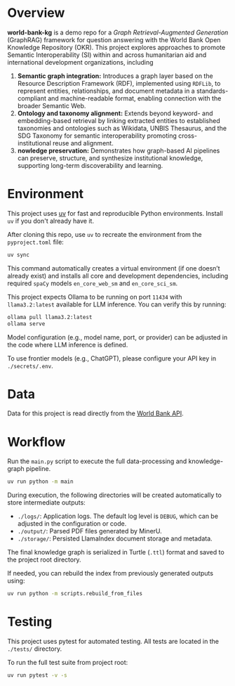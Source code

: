 # Overview
**world-bank-kg** is a demo repo for a *Graph Retrieval-Augmented Generation* (GraphRAG) framework for question answering with the World Bank Open Knowledge Repository (OKR). This project explores approaches to promote Semantic Interoperability (SI) within and across humanitarian aid and international development organizations, including 
1. **Semantic graph integration:** Introduces a graph layer based on the Resource Description Framework (RDF), implemented using `RDFLib`, to represent entities, relationships, and document metadata in a standards-compliant and machine-readable format, enabling connection with the broader Semantic Web.
2. **Ontology and taxonomy alignment:** Extends beyond keyword- and embedding-based retrieval by linking extracted entities to established taxonomies and ontologies such as Wikidata, UNBIS Thesaurus, and the SDG Taxonomy for semantic interoperability promoting cross-institutional reuse and alignment.
3. **nowledge preservation:** Demonstrates how graph-based AI pipelines can preserve, structure, and synthesize institutional knowledge, supporting long-term discoverability and learning.

# Environment
This project uses [uv](https://docs.astral.sh/uv/) for fast and reproducible Python environments. Install `uv` if you don't already have it.

After cloning this repo, use `uv` to recreate the environment from the `pyproject.toml` file:

```bash
uv sync
```

This command automatically creates a virtual environment (if one doesn’t already exist) and installs all core and development dependencies, including required `spaCy` models `en_core_web_sm` and `en_core_sci_sm`.

This project expects Ollama to be running on port `11434` with `llama3.2:latest` available for LLM inference. You can verify this by running:

```bash
ollama pull llama3.2:latest
ollama serve
```

Model configuration (e.g., model name, port, or provider) can be adjusted in the code where LLM inference is defined.

To use frontier models (e.g., ChatGPT), please configure your API key in `./secrets/.env`.

# Data
Data for this project is read directly from the [World Bank API](https://documents.worldbank.org/en/publication/documents-reports/api).

# Workflow
Run the `main.py` script to execute the full data-processing and knowledge-graph pipeline.

```bash
uv run python -m main
```

During execution, the following directories will be created automatically to store intermediate outputs:
- `./logs/`: Application logs. The default log level is `DEBUG`, which can be adjusted in the configuration or code.
- `./output/`: Parsed PDF files generated by MinerU.
- `./storage/`: Persisted LlamaIndex document storage and metadata. 

The final knowledge graph is serialized in Turtle (`.ttl`) format and saved to the project root directory.

If needed, you can rebuild the index from previously generated outputs using:

```bash
uv run python -m scripts.rebuild_from_files
```

# Testing
This project uses pytest for automated testing. All tests are located in the `./tests/` directory.

To run the full test suite from project root:

```bash
uv run pytest -v -s
```
